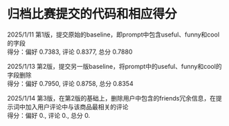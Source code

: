 # 归档比赛提交的代码和相应得分  

2025/1/11 第1版，提交原始的baseline，即prompt中包含useful、funny和cool的字段  
得分：偏好 0.7383, 评论 0.8377, 总分 0.7880

2025/1/13 第2版，提交另一版baseline，将prompt中的useful、funny和cool的字段删除  
得分：偏好 0.7950, 评论 0.8758, 总分 0.8354

2025/1/14 第3版，在第2版的基础上，删除用户中包含的friends冗余信息，在提示词中加入用户评论中与该商品最相关的评论  
得分：偏好 0., 评论 0., 总分 0.